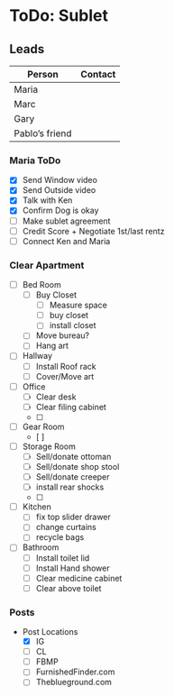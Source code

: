 # ToDo: Sublet

## Leads

| Person | Contact |
| --- | --- |
| Maria |  |
| Marc |  |
| Gary |  |
| Pablo’s friend |  |

### Maria ToDo

- [x]  Send Window video
- [x]  Send Outside video
- [x]  Talk with Ken
- [x]  Confirm Dog is okay
- [ ]  Make sublet agreement
- [ ]  Credit Score + Negotiate 1st/last rentz
- [ ]  Connect Ken and Maria

### Clear Apartment

- [ ]  Bed Room
    - [ ]  Buy Closet
        - [ ]  Measure space
        - [ ]  buy closet
        - [ ]  install closet
    - [ ]  Move bureau?
    - [ ]  Hang art
- [ ]  Hallway
    - [ ]  Install Roof rack
    - [ ]  Cover/Move art
- [ ]  Office
    - [ ]  Clear desk
    - [ ]  Clear filing cabinet
    - [ ]  
- [ ]  Gear Room
    - [ ]  
- [ ]  Storage Room
    - [ ]  Sell/donate ottoman
    - [ ]  Sell/donate shop stool
    - [ ]  Sell/donate creeper
    - [ ]  install rear shocks
    - [ ]  
- [ ]  Kitchen
    - [ ]  fix top slider drawer
    - [ ]  change curtains
    - [ ]  recycle bags
- [ ]  Bathroom
    - [ ]  Install toilet lid
    - [ ]  Install Hand shower
    - [ ]  Clear medicine cabinet
    - [ ]  Clear above toilet

### Posts

- Post Locations
    - [x]  IG
    - [ ]  CL
    - [ ]  FBMP
    - [ ]  FurnishedFinder.com
    - [ ]  Theblueground.com